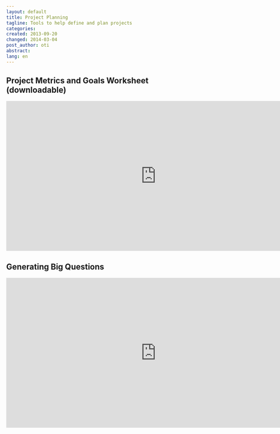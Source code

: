 ```yaml
---
layout: default
title: Project Planning
tagline: Tools to help define and plan projects
categories: 
created: 2013-09-20
changed: 2014-03-04
post_author: oti
abstract: 
lang: en
---
```





<h2>Project Metrics and Goals Worksheet (downloadable)</h2>

<iframe width='800' height='400' frameborder='0' 
src='https://docs.google.com/document/d/1NjJW0hOKY8HQos98jhVWJWULN6s-C5X8ysy31eFSZ0M/edit?usp=sharing'></iframe>


<h2>Generating Big Questions</h2>

<iframe width='800' height='400' frameborder='0' 
src='https://docs.google.com/document/d/1fCH8xWbXRA7y29w0JDawK4T8Oguc4V5Wwhsi9mJ_qn4/edit?usp=sharing'></iframe>